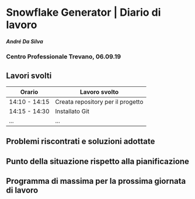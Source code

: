 # Snowflake Generator | Diario di lavoro
##### André Da Silva
### Centro Professionale Trevano, 06.09.19

## Lavori svolti


|Orario        |Lavoro svolto                           |
|--------------|----------------------------------------|
|14:10 - 14:15 |Creata repository per il progetto       |
|14:15 - 14:30 |Installato Git                          |
|...           |...                                     |

##  Problemi riscontrati e soluzioni adottate


##  Punto della situazione rispetto alla pianificazione


## Programma di massima per la prossima giornata di lavoro
